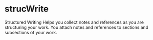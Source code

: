 # strucWrite
Structured Writing
Helps you collect notes and references as you are structuring your work.
You attach notes and references to sections and subsections of your work. 

